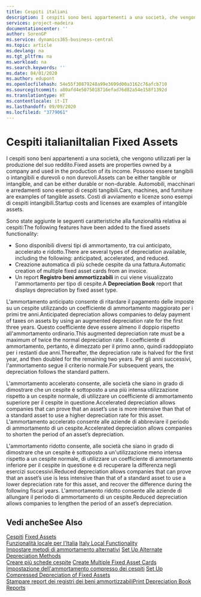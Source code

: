 ```yaml
---
title: Cespiti italiani
description: I cespiti sono beni appartenenti a una società, che vengono utilizzati per la produzione del suo reddito.
services: project-madeira
documentationcenter: ''
author: SorenGP
ms.service: dynamics365-business-central
ms.topic: article
ms.devlang: na
ms.tgt_pltfrm: na
ms.workload: na
ms.search.keywords: ''
ms.date: 04/01/2020
ms.author: edupont
ms.openlocfilehash: 54e55f30879248a99e3699d00a3162c76afcb710
ms.sourcegitcommit: a80afd4e5075018716efad76d82a54e158f1392d
ms.translationtype: HT
ms.contentlocale: it-IT
ms.lasthandoff: 09/09/2020
ms.locfileid: "3779061"
---
```

# <a name="italian-fixed-assets"></a><span data-ttu-id="c2c3e-103">Cespiti italiani</span><span class="sxs-lookup"><span data-stu-id="c2c3e-103">Italian Fixed Assets</span></span>
<span data-ttu-id="c2c3e-104">I cespiti sono beni appartenenti a una società, che vengono utilizzati per la produzione del suo reddito.</span><span class="sxs-lookup"><span data-stu-id="c2c3e-104">Fixed assets are properties owned by a company and used in the production of its income.</span></span> <span data-ttu-id="c2c3e-105">Possono essere tangibili o intangibili e durevoli o non durevoli.</span><span class="sxs-lookup"><span data-stu-id="c2c3e-105">Assets can be either tangible or intangible, and can be either durable or non-durable.</span></span> <span data-ttu-id="c2c3e-106">Automobili, macchinari e arredamenti sono esempi di cespiti tangibili.</span><span class="sxs-lookup"><span data-stu-id="c2c3e-106">Cars, machines, and furniture are examples of tangible assets.</span></span> <span data-ttu-id="c2c3e-107">Costi di avviamento e licenze sono esempi di cespiti intangibili.</span><span class="sxs-lookup"><span data-stu-id="c2c3e-107">Startup costs and licenses are examples of intangible assets.</span></span>  

<span data-ttu-id="c2c3e-108">Sono state aggiunte le seguenti caratteristiche alla funzionalità relativa ai cespiti:</span><span class="sxs-lookup"><span data-stu-id="c2c3e-108">The following features have been added to the fixed assets functionality:</span></span>  

- <span data-ttu-id="c2c3e-109">Sono disponibili diversi tipi di ammortamento, tra cui anticipato, accelerato e ridotto.</span><span class="sxs-lookup"><span data-stu-id="c2c3e-109">There are several types of depreciation available, including the following: anticipated, accelerated, and reduced.</span></span>  
- <span data-ttu-id="c2c3e-110">Creazione automatica di più schede cespite da una fattura.</span><span class="sxs-lookup"><span data-stu-id="c2c3e-110">Automatic creation of multiple fixed asset cards from an invoice.</span></span>  
- <span data-ttu-id="c2c3e-111">Un report **Registro beni ammortizzabili** in cui viene visualizzato l'ammortamento per tipo di cespite.</span><span class="sxs-lookup"><span data-stu-id="c2c3e-111">A **Depreciation Book** report that displays depreciation by fixed asset type.</span></span>  

<span data-ttu-id="c2c3e-112">L'ammortamento anticipato consente di ritardare il pagamento delle imposte su un cespite utilizzando un coefficiente di ammortamento maggiorato per i primi tre anni.</span><span class="sxs-lookup"><span data-stu-id="c2c3e-112">Anticipated depreciation allows companies to delay payment of taxes on assets by using an augmented depreciation rate for the first three years.</span></span> <span data-ttu-id="c2c3e-113">Questo coefficiente deve essere almeno il doppio rispetto all'ammortamento ordinario.</span><span class="sxs-lookup"><span data-stu-id="c2c3e-113">This augmented depreciation rate must be a maximum of twice the normal depreciation rate.</span></span> <span data-ttu-id="c2c3e-114">Il coefficiente di ammortamento, pertanto, è dimezzato per il primo anno, quindi raddoppiato per i restanti due anni.</span><span class="sxs-lookup"><span data-stu-id="c2c3e-114">Thereafter, the depreciation rate is halved for the first year, and then doubled for the remaining two years.</span></span> <span data-ttu-id="c2c3e-115">Per gli anni successivi, l'ammortamento segue il criterio normale.</span><span class="sxs-lookup"><span data-stu-id="c2c3e-115">For subsequent years, the depreciation follows the standard pattern.</span></span>  

<span data-ttu-id="c2c3e-116">L'ammortamento accelerato consente, alle società che siano in grado di dimostrare che un cespite è sottoposto a una più intensa utilizzazione rispetto a un cespite normale, di utilizzare un coefficiente di ammortamento superiore per il cespite in questione.</span><span class="sxs-lookup"><span data-stu-id="c2c3e-116">Accelerated depreciation allows companies that can prove that an asset’s use is more intensive than that of a standard asset to use a higher depreciation rate for this asset.</span></span> <span data-ttu-id="c2c3e-117">L'ammortamento accelerato consente alle aziende di abbreviare il periodo di ammortamento di un cespite.</span><span class="sxs-lookup"><span data-stu-id="c2c3e-117">Accelerated depreciation allows companies to shorten the period of an asset’s depreciation.</span></span>  

<span data-ttu-id="c2c3e-118">L'ammortamento ridotto consente, alle società che siano in grado di dimostrare che un cespite è sottoposto a un'utilizzazione meno intensa rispetto a un cespite normale, di utilizzare un coefficiente di ammortamento inferiore per il cespite in questione e di recuperare la differenza negli esercizi successivi.</span><span class="sxs-lookup"><span data-stu-id="c2c3e-118">Reduced depreciation allows companies that can prove that an asset’s use is less intensive than that of a standard asset to use a lower depreciation rate for this asset, and recover the difference during the following fiscal years.</span></span> <span data-ttu-id="c2c3e-119">L'ammortamento ridotto consente alle aziende di allungare il periodo di ammortamento di un cespite.</span><span class="sxs-lookup"><span data-stu-id="c2c3e-119">Reduced depreciation allows companies to lengthen the period of an asset’s depreciation.</span></span>  

## <a name="see-also"></a><span data-ttu-id="c2c3e-120">Vedi anche</span><span class="sxs-lookup"><span data-stu-id="c2c3e-120">See Also</span></span>  
 <span data-ttu-id="c2c3e-121">[Cespiti](../../fa-manage.md)   </span><span class="sxs-lookup"><span data-stu-id="c2c3e-121">[Fixed Assets](../../fa-manage.md)   </span></span>  
 <span data-ttu-id="c2c3e-122">[Funzionalità locale per l'Italia](italy-local-functionality.md) </span><span class="sxs-lookup"><span data-stu-id="c2c3e-122">[Italy Local Functionality](italy-local-functionality.md) </span></span>  
 <span data-ttu-id="c2c3e-123">[Impostare metodi di ammortamento alternativi](how-to-set-up-alternate-depreciation-methods.md) </span><span class="sxs-lookup"><span data-stu-id="c2c3e-123">[Set Up Alternate Depreciation Methods](how-to-set-up-alternate-depreciation-methods.md) </span></span>  
 <span data-ttu-id="c2c3e-124">[Creare più schede cespite](how-to-create-multiple-fixed-asset-cards.md) </span><span class="sxs-lookup"><span data-stu-id="c2c3e-124">[Create Multiple Fixed Asset Cards](how-to-create-multiple-fixed-asset-cards.md) </span></span>  
 <span data-ttu-id="c2c3e-125">[Impostazione dell'ammortamento compresso dei cespiti](how-to-set-up-compressed-depreciation-of-fixed-assets.md) </span><span class="sxs-lookup"><span data-stu-id="c2c3e-125">[Set Up Compressed Depreciation of Fixed Assets](how-to-set-up-compressed-depreciation-of-fixed-assets.md) </span></span>  
 [<span data-ttu-id="c2c3e-126">Stampare report dei registri dei beni ammortizzabili</span><span class="sxs-lookup"><span data-stu-id="c2c3e-126">Print Depreciation Book Reports</span></span>](how-to-print-depreciation-book-reports.md)
